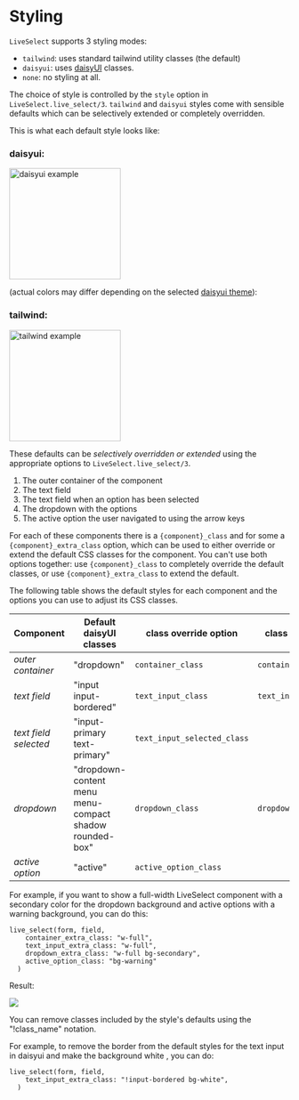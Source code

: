 # Styling

`LiveSelect` supports 3 styling modes:

* `tailwind`: uses standard tailwind utility classes (the default)
* `daisyui`: uses [daisyUI](https://daisyui.com/) classes.
* `none`: no styling at all.

The choice of style is controlled by the `style` option in `LiveSelect.live_select/3`.
`tailwind` and `daisyui` styles come with sensible defaults which can be selectively extended or completely overridden.

This is what each default style looks like:

### daisyui:

<img alt="daisyui example" src="https://raw.githubusercontent.com/maxmarcon/live_select/main/priv/static/images/daisyui.png"  width="200">

(actual colors may differ depending on the selected [daisyui theme](https://daisyui.com/docs/themes/)):

### tailwind:

<img alt="tailwind example" src="https://raw.githubusercontent.com/maxmarcon/live_select/main/priv/static/images/tailwind.png" width="200">

These defaults can be _selectively overridden or extended_ using the appropriate options to `LiveSelect.live_select/3`.

1. The outer container of the component
2. The text field
3. The text field when an option has been selected
4. The dropdown with the options
5. The active option the user navigated to using the arrow keys

For each of these components there is a `{component}_class` and for some a `{component}_extra_class` option, which can
be used
to either override or extend the default CSS classes for the component. You can't use both options together:
use `{component}_class`
to completely override the default classes, or use `{component}_extra_class` to extend the default.

The following table shows the default styles for each component and the options you can use to adjust its CSS classes.

|Component|Default daisyUI classes|class override option|class extend option|
|--|--|--|--|
|*outer container*|"dropdown"|`container_class`|`container_extra_class`|
|*text field*|"input input-bordered"|`text_input_class`|`text_input_extra_class`|
|*text field selected*|"input-primary text-primary"|`text_input_selected_class`| |
|*dropdown*|"dropdown-content menu menu-compact shadow rounded-box"|`dropdown_class`|`dropdown_extra_class`|
|*active option*|"active"|`active_option_class`| |

For example, if you want to show a full-width LiveSelect component with a secondary color for the dropdown background
and active options with a warning background, you can do this:

  ```
  live_select(form, field,
      container_extra_class: "w-full",
      text_input_extra_class: "w-full",
      dropdown_extra_class: "w-full bg-secondary",
      active_option_class: "bg-warning"
    )
  ```

Result:

![](assets/styled.jpg)

You can remove classes included by the style's defaults using the "!class_name" notation.

For example, to remove the border from the default styles for the text input in daisyui and make the background white
, you can do:

  ```
  live_select(form, field,
      text_input_extra_class: "!input-bordered bg-white",
    )
  ```
